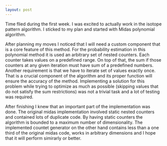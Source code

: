 ```yaml
---
layout: post
---
```


Time flied during the first week. I was excited to actually work in the isotope pattern algorithm. I sticked to my plan and started with Midas polynomial algorithm.

After planning my moves I noticed that I will need a custom component that is a core feature of this method. For the probability estimation in this polynomial method it is used an arbitrary set of nested counters. Each counter takes values on a predefined range. On top of that, the sum if those counters at any given iteration must have sum of a predefined numbers. Another requirement is that we have to iterate set of values exactly once. That is a crucial component of the algorithm and its proper function will ensure the accuracy of the method. Implementing a solution for this problem while trying to optimize as much as possible (skipping values that do not satisfy the sum restrictions) was not a trivial task and a lot of testing was required.

After finishing I knew that an important part of the implementation was done. The original midas implementation involved static nested counters and contained lots of duplicate code. By having static counters the algorithm is bounded to a maximum number of dimensionality. The implemented countet generator on the other hand contains less than a one third of the original midas code, works in arbitrary dimensions and I hope that it will perform simirarly or better.
